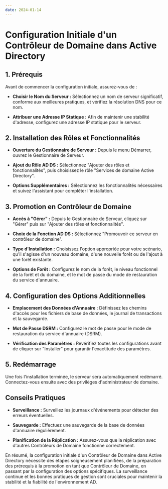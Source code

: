 ```yaml
---
date: 2024-01-14
---
```

# Configuration Initiale d'un Contrôleur de Domaine dans Active Directory

## 1. Prérequis

Avant de commencer la configuration initiale, assurez-vous de :

- **Choisir le Nom du Serveur :** Sélectionnez un nom de serveur significatif, conforme aux meilleures pratiques, et vérifiez la résolution DNS pour ce nom.
    
- **Attribuer une Adresse IP Statique :** Afin de maintenir une stabilité d'adresse, configurez une adresse IP statique pour le serveur.
    

## 2. Installation des Rôles et Fonctionnalités

- **Ouverture du Gestionnaire de Serveur :** Depuis le menu Démarrer, ouvrez le Gestionnaire de Serveur.
    
- **Ajout du Rôle AD DS :** Sélectionnez "Ajouter des rôles et fonctionnalités", puis choisissez le rôle "Services de domaine Active Directory".
    
- **Options Supplémentaires :** Sélectionnez les fonctionnalités nécessaires et suivez l'assistant pour compléter l'installation.
    

## 3. Promotion en Contrôleur de Domaine

- **Accès à "Gérer" :** Depuis le Gestionnaire de Serveur, cliquez sur "Gérer" puis sur "Ajouter des rôles et fonctionnalités".
    
- **Choix de la Fonction AD DS :** Sélectionnez "Promouvoir ce serveur en contrôleur de domaine".
    
- **Type d'Installation :** Choisissez l'option appropriée pour votre scénario, qu'il s'agisse d'un nouveau domaine, d'une nouvelle forêt ou de l'ajout à une forêt existante.
    
- **Options de Forêt :** Configurez le nom de la forêt, le niveau fonctionnel de la forêt et du domaine, et le mot de passe du mode de restauration du service d'annuaire.
    

## 4. Configuration des Options Additionnelles

- **Emplacement des Données d'Annuaire :** Définissez les chemins d'accès pour les fichiers de base de données, le journal de transactions et la sauvegarde.
    
- **Mot de Passe DSRM :** Configurez le mot de passe pour le mode de restauration du service d'annuaire (DSRM).
    
- **Vérification des Paramètres :** Revérifiez toutes les configurations avant de cliquer sur "Installer" pour garantir l'exactitude des paramètres.
    

## 5. Redémarrage

Une fois l'installation terminée, le serveur sera automatiquement redémarré. Connectez-vous ensuite avec des privilèges d'administrateur de domaine.

## Conseils Pratiques

- **Surveillance :** Surveillez les journaux d'événements pour détecter des erreurs éventuelles.
    
- **Sauvegarde :** Effectuez une sauvegarde de la base de données d'annuaire régulièrement.
    
- **Planification de la Réplication :** Assurez-vous que la réplication avec d'autres Contrôleurs de Domaine fonctionne correctement.
    

En résumé, la configuration initiale d'un Contrôleur de Domaine dans Active Directory nécessite des étapes soigneusement planifiées, de la préparation des prérequis à la promotion en tant que Contrôleur de Domaine, en passant par la configuration des options spécifiques. La surveillance continue et les bonnes pratiques de gestion sont cruciales pour maintenir la stabilité et la fiabilité de l'environnement AD.